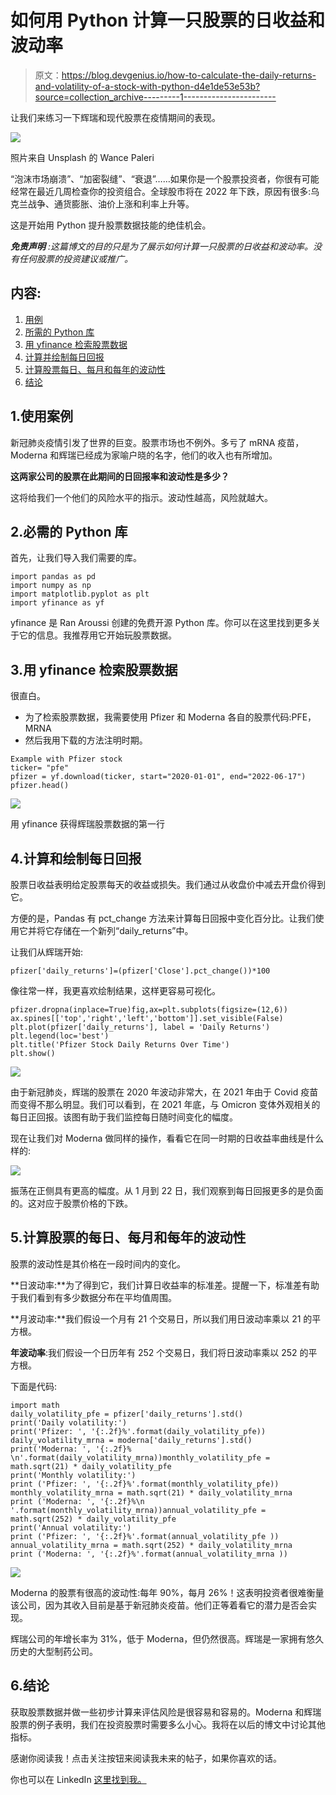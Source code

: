 # 如何用 Python 计算一只股票的日收益和波动率

> 原文：<https://blog.devgenius.io/how-to-calculate-the-daily-returns-and-volatility-of-a-stock-with-python-d4e1de53e53b?source=collection_archive---------1----------------------->

让我们来练习一下辉瑞和现代股票在疫情期间的表现。

![](img/e71ba58c6e218f32882703875092ee82.png)

照片来自 Unsplash 的 Wance Paleri

“泡沫市场崩溃”、“加密裂缝”、“衰退”……如果你是一个股票投资者，你很有可能经常在最近几周检查你的投资组合。全球股市将在 2022 年下跌，原因有很多:乌克兰战争、通货膨胀、油价上涨和利率上升等。

这是开始用 Python 提升股票数据技能的绝佳机会。

***免责声明*** *:这篇博文的目的只是为了展示如何计算一只股票的日收益和波动率。没有任何股票的投资建议或推广。*

## 内容:

1.  [用例](https://medium.com/p/d4e1de53e53b#ac29)
2.  [所需的 Python 库](https://medium.com/p/d4e1de53e53b#834e)
3.  [用 yfinance 检索股票数据](https://medium.com/p/d4e1de53e53b#5b45)
4.  [计算并绘制每日回报](https://medium.com/p/d4e1de53e53b#00b3)
5.  [计算股票每日、每月和每年的波动性](https://medium.com/p/d4e1de53e53b#42e6)
6.  [结论](https://medium.com/p/d4e1de53e53b#fe4f)

## 1.使用案例

新冠肺炎疫情引发了世界的巨变。股票市场也不例外。多亏了 mRNA 疫苗，Moderna 和辉瑞已经成为家喻户晓的名字，他们的收入也有所增加。

**这两家公司的股票在此期间的日回报率和波动性是多少？**

这将给我们一个他们的风险水平的指示。波动性越高，风险就越大。

## 2.必需的 Python 库

首先，让我们导入我们需要的库。

```
import pandas as pd
import numpy as np
import matplotlib.pyplot as plt
import yfinance as yf
```

yfinance 是 Ran Aroussi 创建的免费开源 Python 库。你可以在这里找到更多关于它的信息。我推荐用它开始玩股票数据。

## 3.用 yfinance 检索股票数据

很直白。

*   为了检索股票数据，我需要使用 Pfizer 和 Moderna 各自的股票代码:PFE，MRNA
*   然后我用下载的方法注明时期。

```
Example with Pfizer stock
ticker= "pfe"
pfizer = yf.download(ticker, start="2020-01-01", end="2022-06-17")
pfizer.head()
```

![](img/c69a2bc02097b3f6108a30361b76591d.png)

用 yfinance 获得辉瑞股票数据的第一行

## 4.计算和绘制每日回报

股票日收益表明给定股票每天的收益或损失。我们通过从收盘价中减去开盘价得到它。

方便的是，Pandas 有 pct_change 方法来计算每日回报中变化百分比。让我们使用它并将它存储在一个新列“daily_returns”中。

让我们从辉瑞开始:

```
pfizer['daily_returns']=(pfizer['Close'].pct_change())*100
```

像往常一样，我更喜欢绘制结果，这样更容易可视化。

```
pfizer.dropna(inplace=True)fig,ax=plt.subplots(figsize=(12,6))
ax.spines[['top','right','left','bottom']].set_visible(False)
plt.plot(pfizer['daily_returns'], label = 'Daily Returns')
plt.legend(loc='best')
plt.title('Pfizer Stock Daily Returns Over Time')
plt.show()
```

![](img/478c1e0ed835bdea880fad45a77c026a.png)

由于新冠肺炎，辉瑞的股票在 2020 年波动非常大，在 2021 年由于 Covid 疫苗而变得不那么明显。我们可以看到，在 2021 年底，与 Omicron 变体外观相关的每日正回报。该图有助于我们监控每日随时间变化的幅度。

现在让我们对 Moderna 做同样的操作，看看它在同一时期的日收益率曲线是什么样的:

![](img/20bc1c1ac8b67c3b5562708dbfd40f5b.png)

振荡在正侧具有更高的幅度。从 1 月到 22 日，我们观察到每日回报更多的是负面的。这对应于股票价格的下跌。

## 5.计算股票的每日、每月和每年的波动性

股票的波动性是其价格在一段时间内的变化。

**日波动率:**为了得到它，我们计算日收益率的标准差。提醒一下，标准差有助于我们看到有多少数据分布在平均值周围。

**月波动率:**我们假设一个月有 21 个交易日，所以我们用日波动率乘以 21 的平方根。

**年波动率**:我们假设一个日历年有 252 个交易日，我们将日波动率乘以 252 的平方根。

下面是代码:

```
import math
daily_volatility_pfe = pfizer['daily_returns'].std()
print('Daily volatility:')
print('Pfizer: ', '{:.2f}%'.format(daily_volatility_pfe))
daily_volatility_mrna = moderna['daily_returns'].std()
print('Moderna: ', '{:.2f}% \n'.format(daily_volatility_mrna))monthly_volatility_pfe = math.sqrt(21) * daily_volatility_pfe
print('Monthly volatility:')
print ('Pfizer: ', '{:.2f}%'.format(monthly_volatility_pfe))
monthly_volatility_mrna = math.sqrt(21) * daily_volatility_mrna
print ('Moderna: ', '{:.2f}%\n '.format(monthly_volatility_mrna))annual_volatility_pfe = math.sqrt(252) * daily_volatility_pfe
print('Annual volatility:')
print ('Pfizer: ', '{:.2f}%'.format(annual_volatility_pfe ))
annual_volatility_mrna = math.sqrt(252) * daily_volatility_mrna
print ('Moderna: ', '{:.2f}%'.format(annual_volatility_mrna ))
```

![](img/a8a4e7c4fbbf8d023e9d07a3f3ed051b.png)

Moderna 的股票有很高的波动性:每年 90%，每月 26%！这表明投资者很难衡量该公司，因为其收入目前是基于新冠肺炎疫苗。他们正等着看它的潜力是否会实现。

辉瑞公司的年增长率为 31%，低于 Moderna，但仍然很高。辉瑞是一家拥有悠久历史的大型制药公司。

## 6.结论

获取股票数据并做一些初步计算来评估风险是很容易和容易的。Moderna 和辉瑞股票的例子表明，我们在投资股票时需要多么小心。我将在以后的博文中讨论其他指标。

感谢你阅读我！点击关注按钮来阅读我未来的帖子，如果你喜欢的话。

你也可以在 LinkedIn [这里找到我。](https://www.linkedin.com/in/lancaothai/)